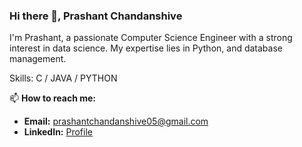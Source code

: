 ### Hi there 👋, Prashant Chandanshive

I'm Prashant, a passionate Computer Science Engineer with a strong interest in data science. My expertise lies in Python, and database management.

Skills: C / JAVA / PYTHON 

📫 **How to reach me:**
- **Email:** [prashantchandanshive05@gmail.com](mailto:prashantchandanshive05@gmail.com)  
- **LinkedIn:** [Profile](https://www.linkedin.com/in/prashant-chandanshive-3bbb71313)



